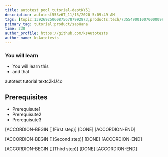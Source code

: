 ```yaml
---
title: autotest_pool_tutorial-deptKY51
description: autotest553v6T_11/15/2020 5:09:49 AM
tags: [topic:139269250608756787992873,products:tech/73554900100700000996,tutorial:experience/advanced]
primary_tag: tutorial:product/sapHana
time: 230
author_profile: https://github.com/ksAutotests
author_name: ksAutotests
---
```

### You will learn
- You will learn this
- and that

autotest tutorial textc2kU4o

## Prerequisites
- Prerequisute1
- Prerequisute2
- Prerequisute3

[ACCORDION-BEGIN [](First step)]
[DONE]
[ACCORDION-END]

[ACCORDION-BEGIN [](Second step)]
[DONE]
[ACCORDION-END]

[ACCORDION-BEGIN [](Third step)]
[DONE]
[ACCORDION-END]

